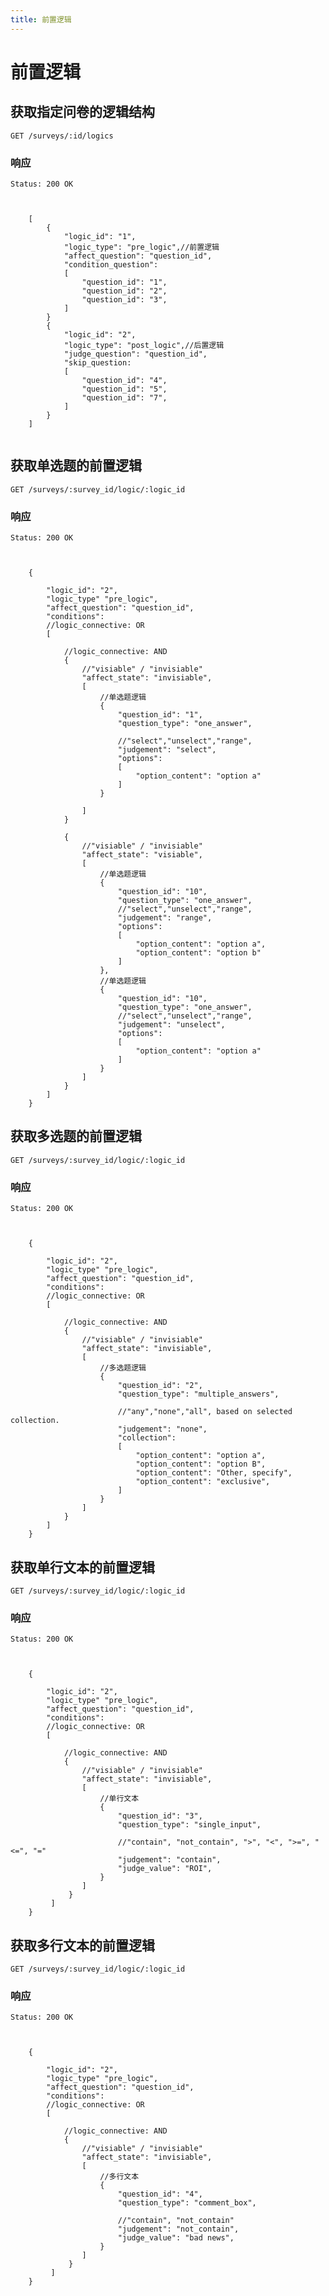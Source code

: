 ```yaml
---
title: 前置逻辑
---
```

# 前置逻辑

<h2 id="p1">获取指定问卷的逻辑结构</h2>

	GET /surveys/:id/logics

### 响应
<pre class="headers">
<code>Status: 200 OK
</code></pre>
<pre class="highlight">
<code class="language-javascript">

	[
		{
			"logic_id": "1",
			"logic_type": "pre_logic",//前置逻辑
			"affect_question": "question_id",
			"condition_question": 
			[
				"question_id": "1",
				"question_id": "2",
				"question_id": "3",
			]		
		}
		{
			"logic_id": "2",
			"logic_type": "post_logic",//后置逻辑
			"judge_question": "question_id",
			"skip_question:
			[
				"question_id": "4",
				"question_id": "5",
				"question_id": "7",
			]
		}
	]

</code></pre>

<h2 id="p2">获取单选题的前置逻辑</h2>

	GET /surveys/:survey_id/logic/:logic_id

### 响应
<pre class="headers">
<code>Status: 200 OK
</code></pre>
<pre class="highlight">
<code class="language-javascript">

	{
		
		"logic_id": "2",
		"logic_type" "pre_logic",
		"affect_question": "question_id",
		"conditions": 
		//logic_connective: OR
		[
	
			//logic_connective: AND
			{
				//"visiable" / "invisiable"
				"affect_state": "invisiable",
				[
					//单选题逻辑
					{
						"question_id": "1",
						"question_type": "one_answer",
		
						//"select","unselect","range",
						"judgement": "select",
						"options":
						[
							"option_content": "option a"
						]
					}
					
				]
			}

			{
				//"visiable" / "invisiable"
				"affect_state": "visiable",
				[
					//单选题逻辑
					{
						"question_id": "10",
						"question_type": "one_answer",
						//"select","unselect","range",
						"judgement": "range",
						"options":
						[
							"option_content": "option a",
							"option_content": "option b"
						]
					},
					//单选题逻辑		
					{
						"question_id": "10",
						"question_type": "one_answer",
						//"select","unselect","range",
						"judgement": "unselect",
						"options":
						[
							"option_content": "option a"
						]
					}
				]
			}
		]	
	}
</code></pre>

<h2 id="p3">获取多选题的前置逻辑</h2>

	GET /surveys/:survey_id/logic/:logic_id

### 响应
<pre class="headers">
<code>Status: 200 OK
</code></pre>
<pre class="highlight">
<code class="language-javascript">

	{
		
		"logic_id": "2",
		"logic_type" "pre_logic",
		"affect_question": "question_id",
		"conditions": 
		//logic_connective: OR
		[
	
			//logic_connective: AND
			{
				//"visiable" / "invisiable"
				"affect_state": "invisiable",
				[
      				//多选题逻辑
					{
						"question_id": "2",
						"question_type": "multiple_answers",
		
						//"any","none","all", based on selected collection.
						"judgement": "none",
						"collection":
						[
							"option_content": "option a",
							"option_content": "option B",
							"option_content": "Other, specify",
							"option_content": "exclusive",
						]
					}
                ]
            }
        ] 
	}
</code></pre>

<h2 id="p4">获取单行文本的前置逻辑</h2>

	GET /surveys/:survey_id/logic/:logic_id
					
### 响应
<pre class="headers">
<code>Status: 200 OK
</code></pre>
<pre class="highlight">
<code class="language-javascript">

	{
		
		"logic_id": "2",
		"logic_type" "pre_logic",
		"affect_question": "question_id",
		"conditions": 
		//logic_connective: OR
		[
	
			//logic_connective: AND
			{
				//"visiable" / "invisiable"
				"affect_state": "invisiable",
				[
					//单行文本
					{
						"question_id": "3",
						"question_type": "single_input",
		
						//"contain", "not_contain", ">", "<", ">=", "<=", "="
						"judgement": "contain",
						"judge_value": "ROI",
					}
                ]
             }
         ]
	}
</code></pre>

<h2 id="p5">获取多行文本的前置逻辑</h2>

	GET /surveys/:survey_id/logic/:logic_id
					
### 响应
<pre class="headers">
<code>Status: 200 OK
</code></pre>
<pre class="highlight">
<code class="language-javascript">

	{
		
		"logic_id": "2",
		"logic_type" "pre_logic",
		"affect_question": "question_id",
		"conditions": 
		//logic_connective: OR
		[
	
			//logic_connective: AND
			{
				//"visiable" / "invisiable"
				"affect_state": "invisiable",
				[
					//多行文本
					{
						"question_id": "4",
						"question_type": "comment_box",
		
						//"contain", "not_contain"
						"judgement": "not_contain",
						"judge_value": "bad news",
					}	
                ]
             }
         ]
	}
</code></pre>


					






